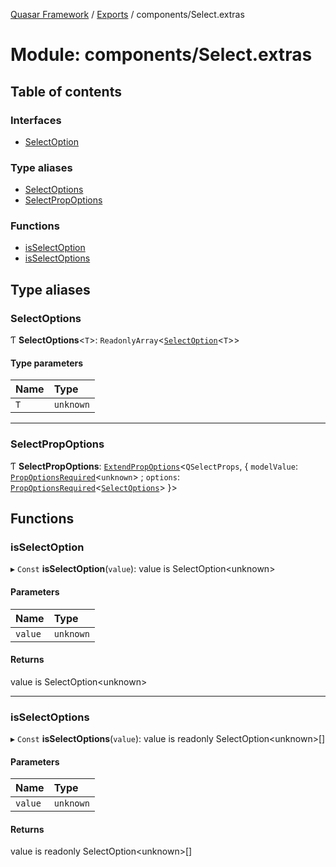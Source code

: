 [Quasar Framework](../index.md) / [Exports](../modules.md) / components/Select.extras

# Module: components/Select.extras

## Table of contents

### Interfaces

- [SelectOption](../interfaces/components_Select_extras.SelectOption.md)

### Type aliases

- [SelectOptions](components_Select_extras.md#selectoptions)
- [SelectPropOptions](components_Select_extras.md#selectpropoptions)

### Functions

- [isSelectOption](components_Select_extras.md#isselectoption)
- [isSelectOptions](components_Select_extras.md#isselectoptions)

## Type aliases

### SelectOptions

Ƭ **SelectOptions**<`T`\>: `ReadonlyArray`<[`SelectOption`](../interfaces/components_Select_extras.SelectOption.md)<`T`\>\>

#### Type parameters

| Name | Type |
| :------ | :------ |
| `T` | `unknown` |

___

### SelectPropOptions

Ƭ **SelectPropOptions**: [`ExtendPropOptions`](components_api.md#extendpropoptions)<`QSelectProps`, { `modelValue`: [`PropOptionsRequired`](../interfaces/components_api.PropOptionsRequired.md)<`unknown`\> ; `options`: [`PropOptionsRequired`](../interfaces/components_api.PropOptionsRequired.md)<[`SelectOptions`](components_Select_extras.md#selectoptions)\>  }\>

## Functions

### isSelectOption

▸ `Const` **isSelectOption**(`value`): value is SelectOption<unknown\>

#### Parameters

| Name | Type |
| :------ | :------ |
| `value` | `unknown` |

#### Returns

value is SelectOption<unknown\>

___

### isSelectOptions

▸ `Const` **isSelectOptions**(`value`): value is readonly SelectOption<unknown\>[]

#### Parameters

| Name | Type |
| :------ | :------ |
| `value` | `unknown` |

#### Returns

value is readonly SelectOption<unknown\>[]
